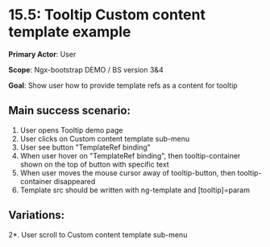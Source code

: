 15.5: Tooltip Custom content template example
============================================
**Primary Actor**: User

**Scope**: Ngx-bootstrap DEMO / BS version 3&4

**Goal**: Show user how to provide template refs as a content for tooltip

Main success scenario:
----------------------
1. User opens Tooltip demo page
2. User clicks on Custom content template sub-menu
3. User see button "TemplateRef binding"
4. When user hover on "TemplateRef binding", then tooltip-container shown on the top of button with specific text
5. When user moves the mouse cursor away of tooltip-button, then tooltip-container disappeared
6. Template src should be written with ng-template and \[tooltip]=param

Variations:
-----------
2*. User scroll to Custom content template sub-menu
